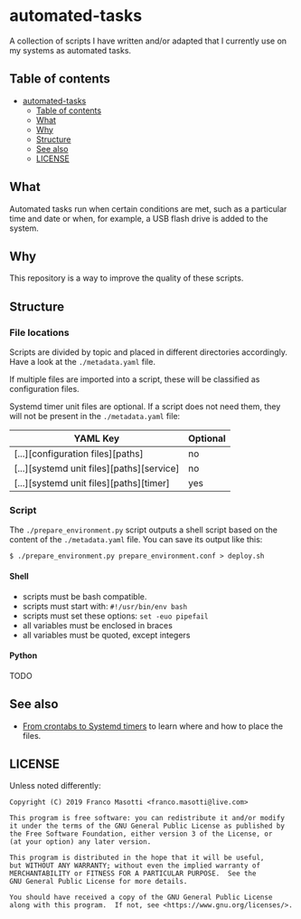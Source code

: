 # automated-tasks

A collection of scripts I have written and/or adapted that I currently
use on my systems as automated tasks.

## Table of contents

<!--TOC-->

- [automated-tasks](#automated-tasks)
  - [Table of contents](#table-of-contents)
  - [What](#what)
  - [Why](#why)
  - [Structure](#structure)
  - [See also](#see-also)
  - [LICENSE](#license)

<!--TOC-->

## What

Automated tasks run when certain conditions are met, such as a particular time and
date or when, for example, a USB flash drive is added to the system.

## Why

This repository is a way to improve the quality of these scripts.

## Structure

### File locations

Scripts are divided by topic and placed in different directories
accordingly. Have a look at the `./metadata.yaml` file.

If multiple files are imported into a script, these will be classified as
configuration files. 

Systemd timer unit files are optional. If a script does not need them, they will
not be present in the `./metadata.yaml` file:

| YAML Key | Optional |
|----------|----------|
| [...][configuration files][paths] | no |
| [...][systemd unit files][paths][service] | no |
| [...][systemd unit files][paths][timer] | yes |

### Script

The `./prepare_environment.py` script outputs a shell script based on the content
of the `./metadata.yaml` file. You can save its output like this:

    $ ./prepare_environment.py prepare_environment.conf > deploy.sh

#### Shell

- scripts must be bash compatible.
- scripts must start with: `#!/usr/bin/env bash`
- scripts must set these options: `set -euo pipefail`
- all variables must be enclosed in braces
- all variables must be quoted, except integers

#### Python

TODO

## See also

- [From crontabs to Systemd timers](https://frnmst.gitlab.io/notes/from-crontabs-to-systemd-timers.html)
  to learn where and how to place the files.

## LICENSE

Unless noted differently:

```
Copyright (C) 2019 Franco Masotti <franco.masotti@live.com>

This program is free software: you can redistribute it and/or modify
it under the terms of the GNU General Public License as published by
the Free Software Foundation, either version 3 of the License, or
(at your option) any later version.

This program is distributed in the hope that it will be useful,
but WITHOUT ANY WARRANTY; without even the implied warranty of
MERCHANTABILITY or FITNESS FOR A PARTICULAR PURPOSE.  See the
GNU General Public License for more details.

You should have received a copy of the GNU General Public License
along with this program.  If not, see <https://www.gnu.org/licenses/>.
```
